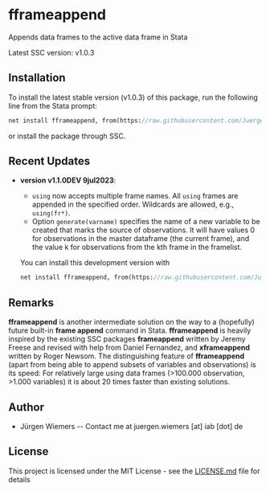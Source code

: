 # fframeappend

Appends data frames to the active data frame in Stata

Latest SSC version: v1.0.3

## Installation

To install the latest stable version (v1.0.3) of this package, run the following line from the Stata prompt:

```stata
net install fframeappend, from(https://raw.githubusercontent.com/JuergenWiemers/fframeappend/master/src) replace
```

or install the package through SSC.

## Recent Updates

* **version v1.1.0DEV 9jul2023**:
    - `using` now accepts multiple frame names. All `using` frames are appended in the specified order. Wildcards are allowed, e.g., `using(fr*)`.
    - Option `generate(varname)` specifies the name of a new variable to be created that marks the source of observations. It will have values 0 for observations in the master dataframe (the current frame), and the value k for observations from the kth frame in the framelist.
    
    You can install this development version with
    ```stata
    net install fframeappend, from(https://raw.githubusercontent.com/JuergenWiemers/fframeappend/v1.1.0DEV/src) replace
    ```


## Remarks

**fframeappend** is another intermediate solution on the way to a (hopefully) future built-in **frame append** command in Stata.
**fframeappend** is heavily inspired by the existing SSC packages **frameappend** written by Jeremy Freese and revised with help from Daniel Fernandez, and **xframeappend** written by Roger Newsom.
The distinguishing feature of **fframeappend** (apart from being able to append subsets of variables and observations) is its speed: For relatively large using data frames (>100.000 observation, >1.000 variables) it is about 20 times faster than existing solutions.


## Author

* Jürgen Wiemers -- Contact me at juergen.wiemers [at] iab [dot] de

## License

This project is licensed under the MIT License - see the [LICENSE.md](LICENSE.md) file for details
